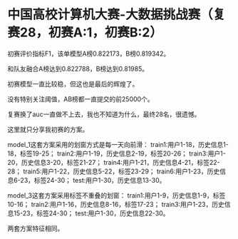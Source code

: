# 中国高校计算机大赛-大数据挑战赛（复赛28，初赛A:1，初赛B:2）
初赛评价指标F1，该单模型A榜0.822173，B榜0.819342。

和队友融合A榜达到0.822788，B榜达到0.81985。

初赛模型一直比较稳，但这也是最后的辉煌了。

没有特别关注阈值，AB榜都一直提交的前25000个。

复赛换了auc一直做不上去，我也不知道为什么，最终28名，很遗憾。

这里就只分享我初赛的方案。

model_1这套方案采用的划窗方式是每一天向前滑：
train1:用户1-18，历史信息1-18，标签19-25；
train2:用户1-19，历史信息2-19，标签20-26；
train3:用户1-20，历史信息3-20，标签21-27；
train4:用户1-21，历史信息4-21，标签22-28；
train5:用户1-22，历史信息5-22，标签23-29；
train6:用户1-23，历史信息6-23，标签24-30；
test:用户1-30，历史信息13-30。

model_3这套方案采用标签不重叠的划窗：
train1:用户1-9，历史信息1-9，标签10-16；
train2:用户1-16，历史信息8-16，标签17-23；
train3:用户1-23，历史信息15-23，标签24-30；
test:用户1-30，历史信息22-30。

两套方案特征相同。
